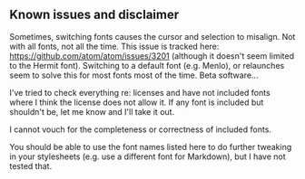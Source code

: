 ## Known issues and disclaimer

Sometimes, switching fonts causes the cursor and selection to misalign. Not with all fonts, not all the time. This issue is tracked here: https://github.com/atom/atom/issues/3201 (although it doesn't seem limited to the Hermit font). Switching to a default font (e.g. Menlo), or relaunches seem to solve this for most fonts most of the time. Beta software...

I've tried to check everything re: licenses and have not included fonts where I think the license does not allow it. If any font is included but shouldn't be, let me know and I'll take it out.

I cannot vouch for the completeness or correctness of included fonts.

You should be able to use the font names listed here to do further tweaking in your stylesheets (e.g. use a different font for Markdown), but I have not tested that.
